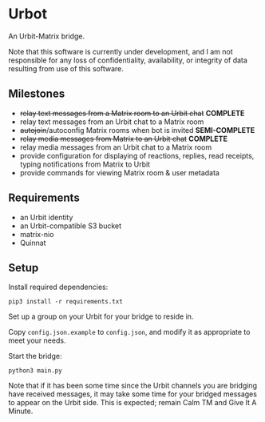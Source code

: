 # Urbot

An Urbit-Matrix bridge.

Note that this software is currently under development, and I am not responsible for any loss of confidentiality, availability, or integrity of data resulting from use of this software.

## Milestones

* ~~relay text messages from a Matrix room to an Urbit chat~~ **COMPLETE**
* relay text messages from an Urbit chat to a Matrix room
* ~~autojoin~~/autoconfig Matrix rooms when bot is invited **SEMI-COMPLETE**
* ~~relay media messages from Matrix to an Urbit chat~~ **COMPLETE**
* relay media messages from an Urbit chat to a Matrix room
* provide configuration for displaying of reactions, replies, read receipts, typing notifications from Matrix to Urbit
* provide commands for viewing Matrix room & user metadata

## Requirements

* an Urbit identity
* an Urbit-compatible S3 bucket
* matrix-nio
* Quinnat

## Setup

Install required dependencies:

`pip3 install -r requirements.txt`

Set up a group on your Urbit for your bridge to reside in.

Copy `config.json.example` to `config.json`, and modify it as appropriate to meet your needs.

Start the bridge:

`python3 main.py`

Note that if it has been some time since the Urbit channels you are bridging have received messages, it may take some time for your bridged messages to appear on the Urbit side. This is expected; remain Calm TM and Give It A Minute.
